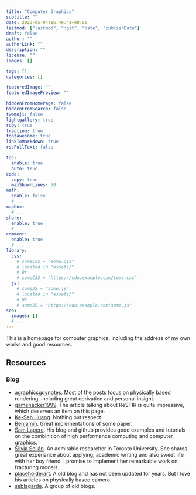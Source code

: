 ```yaml
---
title: "Computer Graphics"
subtitle: ""
date: 2023-05-04T16:49:41+08:00
lastmod: ["lastmod", ":git", "date", "publishDate"]
draft: false
author: ""
authorLink: ""
description: ""
license: ""
images: []

tags: []
categories: []

featuredImage: ""
featuredImagePreview: ""

hiddenFromHomePage: false
hiddenFromSearch: false
twemoji: false
lightgallery: true
ruby: true
fraction: true
fontawesome: true
linkToMarkdown: true
rssFullText: false

toc:
  enable: true
  auto: true
code:
  copy: true
  maxShownLines: 50
math:
  enable: false
  # ...
mapbox:
  # ...
share:
  enable: true
  # ...
comment:
  enable: true
  # ...
library:
  css:
    # someCSS = "some.css"
    # located in "assets/"
    # Or
    # someCSS = "https://cdn.example.com/some.css"
  js:
    # someJS = "some.js"
    # located in "assets/"
    # Or
    # someJS = "https://cdn.example.com/some.js"
seo:
  images: []
  # ...
---
```


This is a homepage for computer graphics, including the address of my own works and good resources.

<!--more-->


## Resources

### Blog

- [agraphicsguynotes](https://agraphicsguynotes.com/). Most of the posts focus on physically based rendering, including great derivation and personal insight.
- [gamehacker1999](https://gamehacker1999.github.io/). The article talking about ReSTIR is quite impressive, which deserves an item on this page.
- [Ke-Sen Huang](https://kesen.realtimerendering.com/). Nothing but respect.
- [Benjamin](https://benjamin.kahl.fi/index.html). Great implementations of some paper.
- [Sam Lapere](http://raytracey.blogspot.com/). His blog and github provides good examples and tutorials on the combinition of high performance computing and computer graphics.
- [Silvia Sellán](https://www.silviasellan.com/). An admirable researcher in Toronto University. She shares great experiance about applying, academic writing and also sweet life with her boy friend. I promise to implement her remarkable work on fracturing models.
- [placeholderart](https://placeholderart.wordpress.com/). A old blog and has not been updated for years. But I love his articles on physically based camera.
- [seblagarde](https://seblagarde.wordpress.com/). A group of old blogs.

